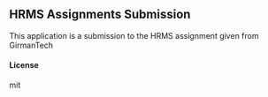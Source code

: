 ## HRMS Assignments Submission

This application is a submission to the HRMS assignment given from GirmanTech

#### License

mit